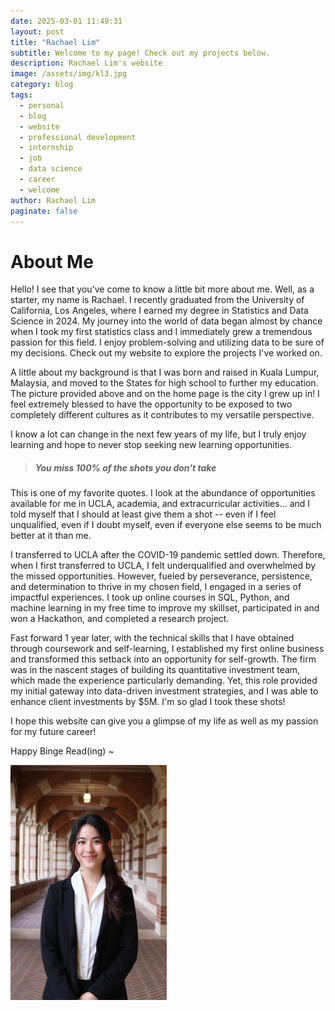 ```yaml
---
date: 2025-03-01 11:49:31
layout: post
title: "Rachael Lim"
subtitle: Welcome to my page! Check out my projects below.
description: Rachael Lim's website
image: /assets/img/kl3.jpg
category: blog
tags: 
  - personal
  - blog
  - website
  - professional development
  - internship
  - job
  - data science
  - career
  - welcome
author: Rachael Lim
paginate: false
---
```



# About Me

Hello! I see that you've come to know a little bit more about me. Well, as a starter, my name is Rachael. I recently graduated from the University of California, Los Angeles, where I earned my degree in Statistics and Data Science in 2024. My journey into the world of data began almost by chance when I took my first statistics class and I immediately grew a tremendous passion for this field. I enjoy problem-solving and utilizing data to be sure of my decisions. Check out my website to explore the projects I've worked on.

A little about my background is that I was born and raised in Kuala Lumpur, Malaysia, and moved to the States for high school to further my education. The picture provided above and on the home page is the city I grew up in! I feel extremely blessed to have the opportunity to be exposed to two completely different cultures as it contributes to my versatile perspective.


I know a lot can change in the next few years of my life, but I truly enjoy learning and hope to never stop seeking new learning opportunities.

> ##### You miss 100% of the shots you don't take

This is one of my favorite quotes. I look at the abundance of opportunities available for me in UCLA, academia, and extracurricular activities... and I told myself that I should at least give them a shot -- even if I feel unqualified, even if I doubt myself, even if everyone else seems to be much better at it than me.

I transferred to UCLA after the COVID-19 pandemic settled down. Therefore, when I first transferred to UCLA, I felt underqualified and overwhelmed by the missed opportunities. However, fueled by perseverance, persistence, and determination to thrive in my chosen field, I engaged in a series of impactful experiences. I took up online courses in SQL, Python, and machine learning in my free time to improve my skillset, participated in and won a Hackathon, and completed a research project. 

Fast forward 1 year later, with the technical skills that I have obtained through coursework and self-learning, I established my first online business and transformed this setback into an opportunity for self-growth. The firm was in the nascent stages of building its quantitative investment team, which made the experience particularly demanding. Yet, this role provided my initial gateway into data-driven investment strategies, and I was able to enhance client investments by $5M. I'm so glad I took these shots!

I hope this website can give you a glimpse of my life as well as my passion for my future career!

Happy Binge Read(ing) ~

<img class="img-rounded" src="/assets/img/pic.jpg" alt="Rachael Lim" width="250">
